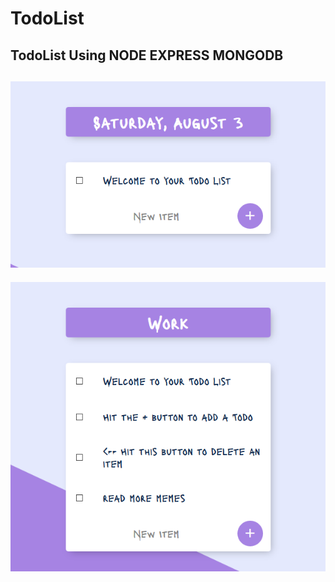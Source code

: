 # TodoList
TodoList Using NODE EXPRESS MONGODB
---
![alt text](screen/1.png)
---
![alt text](screen/2.png)
